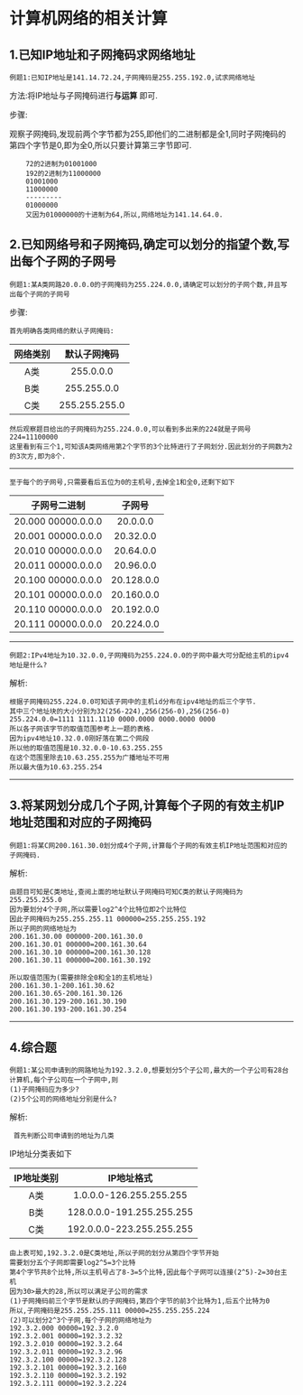 # 计算机网络的相关计算

## 1.已知IP地址和子网掩码求网络地址
    例题1:已知IP地址是141.14.72.24,子网掩码是255.255.192.0,试求网络地址
方法:将IP地址与子网掩码进行**与运算** 即可.

步骤:

观察子网掩码,发现前两个字节都为255,即他们的二进制都是全1,同时子网掩码的第四个字节是0,即为全0,所以只要计算第三字节即可.

        72的2进制为01001000
        192的2进制为11000000
        01001000
        11000000
        ---------
        01000000
        又因为01000000的十进制为64,所以,网络地址为141.14.64.0.

## 2.已知网络号和子网掩码,确定可以划分的指望个数,写出每个子网的子网号
    例题1:某A类网路20.0.0.0的子网掩码为255.224.0.0,请确定可以划分的子网个数,并且写出每个子网的子网号
步骤:
    
    首先明确各类网络的默认子网掩码:
|网络类别|默认子网掩码|
|:-:|:-:|
|A类|255.0.0.0|
|B类|255.255.0.0|
|C类|255.255.255.0|

    然后观察题目给出的子网掩码为255.224.0.0,可以看到多出来的224就是子网号
    224=11100000
    这里看到有三个1,可知该A类网络用第2个字节的3个比特进行了子网划分.因此划分的子网数为2的3次方,即为8个.  
***
    至于每个的子网号,只需要看后五位为0的主机号,去掉全1和全0,还剩下如下
|子网号二进制|子网号|
|:-:|:-:|
|20.000 00000.0.0.0|20.0.0.0|
|20.001 00000.0.0.0|20.32.0.0|
|20.010 00000.0.0.0|20.64.0.0|
|20.011 00000.0.0.0|20.96.0.0|
|20.100 00000.0.0.0|20.128.0.0|
|20.101 00000.0.0.0|20.160.0.0|
|20.110 00000.0.0.0|20.192.0.0|
|20.111 00000.0.0.0|20.224.0.0|

***
    例题2:IPv4地址为10.32.0.0,子网掩码为255.224.0.0的子网中最大可分配给主机的ipv4地址是什么?

解析:
    
    根据子网掩码255.224.0.0可知该子网中的主机id分布在ipv4地址的后三个字节.
    其中三个地址块的大小分别为32(256-224),256(256-0),256(256-0)
    255.224.0.0=1111 1111.1110 0000.0000 0000.0000 0000
    所以各子网该字节的取值范围参考上一题的表格.
    因为ipv4地址10.32.0.0刚好落在第二个网段
    所以他的取值范围是10.32.0.0-10.63.255.255
    在这个范围里除去10.63.255.255为广播地址不可用
    所以最大值为10.63.255.254

***
## 3.将某网划分成几个子网,计算每个子网的有效主机IP地址范围和对应的子网掩码
    例题1:将某C网200.161.30.0划分成4个子网,计算每个子网的有效主机IP地址范围和对应的子网掩码.
解析:

    由题目可知是C类地址,查阅上面的地址默认子网掩码可知C类的默认子网掩码为255.255.255.0
    因为要划分4个子网,所以需要log2^4个比特位即2个比特位
    因此子网掩码为255.255.255.11 000000=255.255.255.192
    所以子网的网络地址为
    200.161.30.00 000000-200.161.30.0
    200.161.30.01 000000=200.161.30.64
    200.161.30.10 000000=200.161.30.128
    200.161.30.11 000000=200.161.30.192

    所以取值范围为(需要排除全0和全1的主机地址)
    200.161.30.1-200.161.30.62
    200.161.30.65-200.161.30.126
    200.161.30.129-200.161.30.190
    200.161.30.193-200.161.30.254

***
## 4.综合题
    例题1:某公司申请到的网路地址为192.3.2.0,想要划分5个子公司,最大的一个子公司有28台计算机,每个子公司在一个子网中,则
    (1)子网掩码应为多少?
    (2)5个公司的网络地址分别是什么?

解析:

     首先判断公司申请到的地址为几类

IP地址分类表如下

|IP地址类别|IP地址格式|
|:-:|:-:|
|A类|1.0.0.0-126.255.255.255|
|B类|128.0.0.0-191.255.255.255|
|C类|192.0.0.0-223.255.255.255|

    由上表可知,192.3.2.0是C类地址,所以子网的划分从第四个字节开始
    需要划分五个子网即需要log2^5=3个比特
    第4个字节共8个比特,所以主机号占了8-3=5个比特,因此每个子网可以连接(2^5)-2=30台主机
    因为30>最大的28,所以可以满足子公司的需求
    (1)子网掩码前三个字节是默认的子网掩码,第四个字节的前3个比特为1,后五个比特为0
    所以,子网掩码是255.255.255.111 00000=255.255.255.224
    (2)可以划分2^3个子网,每个子网的网络地址为
    192.3.2.000 00000=192.3.2.0
    192.3.2.001 00000=192.3.2.32
    192.3.2.010 00000=192.3.2.64
    192.3.2.011 00000=192.3.2.96
    192.3.2.100 00000=192.3.2.128
    192.3.2.101 00000=192.3.2.160
    192.3.2.110 00000=192.3.2.192
    192.3.2.111 00000=192.3.2.224






